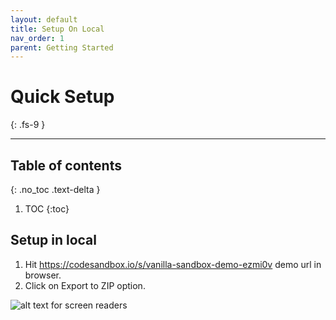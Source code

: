 ```yaml
---
layout: default
title: Setup On Local
nav_order: 1
parent: Getting Started
---
```


# Quick Setup
{: .fs-9 }

---

## Table of contents
{: .no_toc .text-delta }

1. TOC
{:toc}

## Setup in local

1. Hit https://codesandbox.io/s/vanilla-sandbox-demo-ezmi0v demo url in browser.
2. Click on Export to ZIP option.

![alt text for screen readers](/assets/zip.png "")

